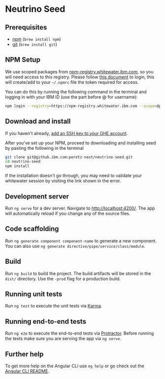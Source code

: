# Neutrino Seed

## Prerequisites

* [npm](https://www.npmjs.com/) (`brew install npm`)
* [git](https://git-scm.com/) (`brew install git`)

## NPM Setup

We use scoped packages from [npm-registry.whitewater.ibm.com](https://npm.whitewater.ibm.com/), so you will need access
to this registry. Please follow
[this document](https://github.ibm.com/Whitewater/npm-enterprise#option-2-using-npm-enterprise-for-private-packages-only) to login,
this will create/add to your `~/.npmrc` file the token required for access.

You can do this by running the following command in the terminal and logging in with your IBM ID (use the part before @ for username):

```bash
npm login --registry=https://npm-registry.whitewater.ibm.com --scope=@peretz --auth-type=oauth
```

## Download and install

If you haven't already, [add an SSH key to your GHE account](https://github.ibm.com/settings/keys).

After you've set up your NPM, proceed to downloading and installing seed by pasting the following in the terminal

```bash
git clone git@github.ibm.com:peretz-next/neutrino-seed.git
cd neutrino-seed
npm install
```

If the installation doesn't go through, you may need to validate your whitewater session by visiting the link shown in the error.

## Development server
Run `ng serve` for a dev server. Navigate to [http://localhost:4200/](http://localhost:4200/). The app will automatically reload if you change any of the source files.

## Code scaffolding

Run `ng generate component component-name` to generate a new component. You can also use `ng generate directive/pipe/service/class/module`.

## Build

Run `ng build` to build the project. The build artifacts will be stored in the `dist/` directory. Use the `-prod` flag for a production build.

## Running unit tests

Run `ng test` to execute the unit tests via [Karma](https://karma-runner.github.io).

## Running end-to-end tests

Run `ng e2e` to execute the end-to-end tests via [Protractor](http://www.protractortest.org/).
Before running the tests make sure you are serving the app via `ng serve`.

## Further help

To get more help on the Angular CLI use `ng help` or go check out the [Angular CLI README](https://github.com/angular/angular-cli/blob/master/README.md).
